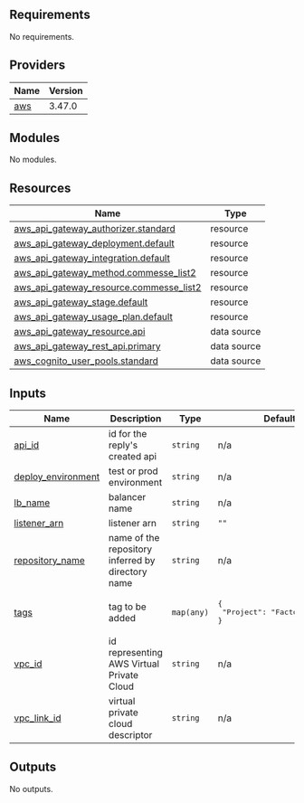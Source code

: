 ## Requirements

No requirements.

## Providers

| Name | Version |
|------|---------|
| <a name="provider_aws"></a> [aws](#provider\_aws) | 3.47.0 |

## Modules

No modules.

## Resources

| Name | Type |
|------|------|
| [aws_api_gateway_authorizer.standard](https://registry.terraform.io/providers/hashicorp/aws/latest/docs/resources/api_gateway_authorizer) | resource |
| [aws_api_gateway_deployment.default](https://registry.terraform.io/providers/hashicorp/aws/latest/docs/resources/api_gateway_deployment) | resource |
| [aws_api_gateway_integration.default](https://registry.terraform.io/providers/hashicorp/aws/latest/docs/resources/api_gateway_integration) | resource |
| [aws_api_gateway_method.commesse_list2](https://registry.terraform.io/providers/hashicorp/aws/latest/docs/resources/api_gateway_method) | resource |
| [aws_api_gateway_resource.commesse_list2](https://registry.terraform.io/providers/hashicorp/aws/latest/docs/resources/api_gateway_resource) | resource |
| [aws_api_gateway_stage.default](https://registry.terraform.io/providers/hashicorp/aws/latest/docs/resources/api_gateway_stage) | resource |
| [aws_api_gateway_usage_plan.default](https://registry.terraform.io/providers/hashicorp/aws/latest/docs/resources/api_gateway_usage_plan) | resource |
| [aws_api_gateway_resource.api](https://registry.terraform.io/providers/hashicorp/aws/latest/docs/data-sources/api_gateway_resource) | data source |
| [aws_api_gateway_rest_api.primary](https://registry.terraform.io/providers/hashicorp/aws/latest/docs/data-sources/api_gateway_rest_api) | data source |
| [aws_cognito_user_pools.standard](https://registry.terraform.io/providers/hashicorp/aws/latest/docs/data-sources/cognito_user_pools) | data source |

## Inputs

| Name | Description | Type | Default | Required |
|------|-------------|------|---------|:--------:|
| <a name="input_api_id"></a> [api\_id](#input\_api\_id) | id for the reply's created api | `string` | n/a | yes |
| <a name="input_deploy_environment"></a> [deploy\_environment](#input\_deploy\_environment) | test or prod environment | `string` | n/a | yes |
| <a name="input_lb_name"></a> [lb\_name](#input\_lb\_name) | balancer name | `string` | n/a | yes |
| <a name="input_listener_arn"></a> [listener\_arn](#input\_listener\_arn) | listener arn | `string` | `""` | no |
| <a name="input_repository_name"></a> [repository\_name](#input\_repository\_name) | name of the repository inferred by directory name | `string` | n/a | yes |
| <a name="input_tags"></a> [tags](#input\_tags) | tag to be added | `map(any)` | <pre>{<br>  "Project": "FactoryDataHub"<br>}</pre> | no |
| <a name="input_vpc_id"></a> [vpc\_id](#input\_vpc\_id) | id representing AWS Virtual Private Cloud | `string` | n/a | yes |
| <a name="input_vpc_link_id"></a> [vpc\_link\_id](#input\_vpc\_link\_id) | virtual private cloud descriptor | `string` | n/a | yes |

## Outputs

No outputs.
